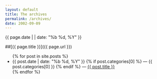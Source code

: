 ```yaml
---
layout: default
title: The archives
permalink: /archives/
date: 2002-09-09
---
```

<div class="meta">{{ page.date | | date: "%b %d, %Y"  }}</div>

##[{{ page.title }}]({{ page.url }})

<ul class="archives">
{% for post in site.posts %}
<li><time>{{ post.date | date: "%b %d, %Y" }}</time>
    {% if post.categories[0] %}
      <span class="spacer">&mdash;</span> {{ post.categories[0] }}
    {% endif %}
    <span class="spacer">&mdash;</span> <a href="{{ post.url }}">{{ post.title }}</a></li>
{% endfor %}
</ul>
